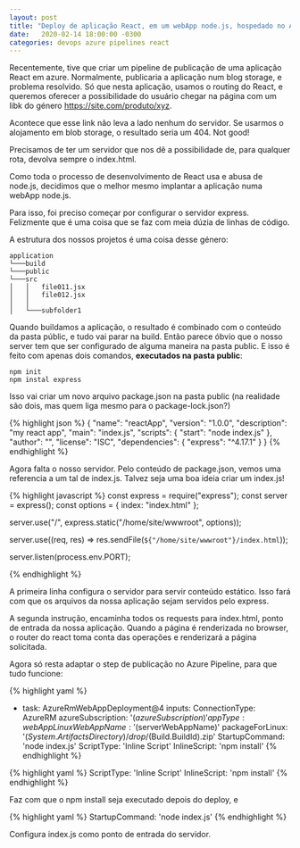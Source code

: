 ```yaml
---
layout: post
title: "Deploy de aplicação React, em um webApp node.js, hospedado no Azure"
date:   2020-02-14 18:00:00 -0300
categories: devops azure pipelines react
---
```


Recentemente, tive que criar um pipeline de publicação de uma aplicação React em azure. Normalmente, publicaria a aplicação num blog storage, e problema resolvido. Só que nesta aplicação, usamos o routing do React, e queremos oferecer a possibilidade do usuário chegar na página com um libk do género https://site.com/produto/xyz.

Acontece que esse link não leva a lado nenhum do servidor. Se usarmos o alojamento em blob storage, o resultado seria um 404. Not good!

Precisamos de ter um servidor que nos dê a possibilidade de, para qualquer rota, devolva sempre o index.html.

Como toda o processo de desenvolvimento de React usa e abusa de node.js, decidimos que o melhor mesmo implantar a aplicação numa webApp node.js.

Para isso, foi preciso começar por configurar o servidor express. Felizmente que é uma coisa que se faz com meia dúzia de linhas de código.

A estrutura dos nossos projetos é uma coisa desse género:

```
application
└───build
└───public
└───src
│   │   file011.jsx
│   │   file012.jsx
│   │
│   └───subfolder1
```

Quando buildamos a aplicação, o resultado é combinado com o conteúdo da pasta públic, e tudo vai parar na build. Então parece óbvio que o nosso server tem que ser configurado de alguma maneira na pasta public. E isso é feito com apenas dois comandos, **executados na pasta public**:

```
npm init
npm instal express
```

Isso vai criar um novo arquivo package.json na pasta public (na realidade são dois, mas quem liga mesmo para o package-lock.json?)

{% highlight json %}
{
  "name": "reactApp",
  "version": "1.0.0",
  "description": "my react app",
  "main": "index.js",
  "scripts": {
    "start": "node index.js"
  },
  "author": "",
  "license": "ISC",
  "dependencies": {
    "express": "^4.17.1"
  }
}
{% endhighlight %}

Agora falta o nosso servidor. Pelo conteúdo de package.json, vemos uma referencia a um tal de index.js. Talvez seja uma boa ideia criar um index.js!

{% highlight javascript %}
const express = require("express");
const server = express();
const options = {
  index: "index.html"
};

server.use("/", express.static("/home/site/wwwroot", options));

server.use((req, res) => res.sendFile(`${"/home/site/wwwroot"}/index.html`));

server.listen(process.env.PORT);

{% endhighlight %}

A primeira linha configura o servidor para servir conteúdo estático. Isso fará com que os arquivos da nossa aplicação sejam servidos pelo express.

A segunda instrução, encaminha todos os requests para index.html, ponto de entrada da nossa aplicação. Quando a página é renderizada no browser, o router do react toma conta das operações e renderizará a página solicitada.

Agora só resta adaptar o step de publicação no Azure Pipeline, para que tudo funcione:

{% highlight yaml %}
- task: AzureRmWebAppDeployment@4
    inputs:
        ConnectionType: AzureRM
        azureSubscription: '$(azureSubscription)'
        appType: webAppLinux
        WebAppName: '$(serverWebAppName)'
        packageForLinux: '$(System.ArtifactsDirectory)/drop/$(Build.BuildId).zip'
        StartupCommand: 'node index.js'
        ScriptType: 'Inline Script'
        InlineScript: 'npm install'
{% endhighlight %}

{% highlight yaml %}
ScriptType: 'Inline Script'
InlineScript: 'npm install'
{% endhighlight %}

Faz com que o npm install seja executado depois do deploy, e 

{% highlight yaml %}
StartupCommand: 'node index.js'
{% endhighlight %}

Configura index.js como ponto de entrada do servidor.
